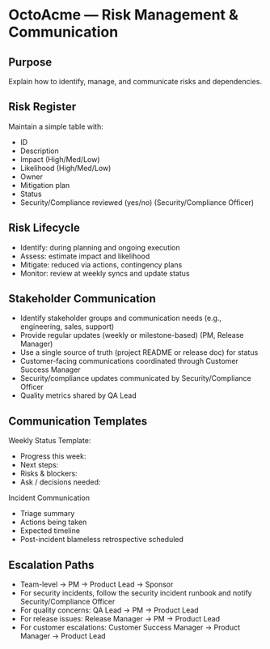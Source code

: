 # OctoAcme — Risk Management & Communication

## Purpose
Explain how to identify, manage, and communicate risks and dependencies.

## Risk Register
Maintain a simple table with:
- ID
- Description
- Impact (High/Med/Low)
- Likelihood (High/Med/Low)
- Owner
- Mitigation plan
- Status
- Security/Compliance reviewed (yes/no) (Security/Compliance Officer)

## Risk Lifecycle
- Identify: during planning and ongoing execution
- Assess: estimate impact and likelihood
- Mitigate: reduced via actions, contingency plans
- Monitor: review at weekly syncs and update status

## Stakeholder Communication
- Identify stakeholder groups and communication needs (e.g., engineering, sales, support)
- Provide regular updates (weekly or milestone-based) (PM, Release Manager)
- Use a single source of truth (project README or release doc) for status
- Customer-facing communications coordinated through Customer Success Manager
- Security/compliance updates communicated by Security/Compliance Officer
- Quality metrics shared by QA Lead

## Communication Templates
Weekly Status Template:
- Progress this week:
- Next steps:
- Risks & blockers:
- Ask / decisions needed:

Incident Communication
- Triage summary
- Actions being taken
- Expected timeline
- Post-incident blameless retrospective scheduled

## Escalation Paths
- Team-level -> PM -> Product Lead -> Sponsor
- For security incidents, follow the security incident runbook and notify Security/Compliance Officer
- For quality concerns: QA Lead -> PM -> Product Lead
- For release issues: Release Manager -> PM -> Product Lead
- For customer escalations: Customer Success Manager -> Product Manager -> Product Lead
